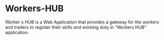 # Workers-HUB
Worker`s HUB is a Web Application that provides a gateway for the workers and traders to register their skills and working duty in “Workers HUB” application.
